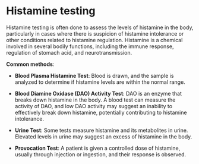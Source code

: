 # Histamine testing

Histamine testing is often done to assess the levels of histamine in the body, particularly in cases where there is suspicion of histamine intolerance or other conditions related to histamine regulation. Histamine is a chemical involved in several bodily functions, including the immune response, regulation of stomach acid, and neurotransmission.

**Common methods**:

* **Blood Plasma Histamine Test**: Blood is drawn, and the sample is analyzed to determine if histamine levels are within the normal range. 

* **Blood Diamine Oxidase (DAO) Activity Test**: DAO is an enzyme that breaks down histamine in the body. A blood test can measure the activity of DAO, and low DAO activity may suggest an inability to effectively break down histamine, potentially contributing to histamine intolerance.

* **Urine Test**: Some tests measure histamine and its metabolites in urine. Elevated levels in urine may suggest an excess of histamine in the body.

* **Provocation Test**: A patient is given a controlled dose of histamine, usually through injection or ingestion, and their response is observed.
